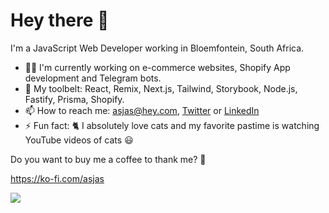 # Hey there 👋

I'm a JavaScript Web Developer working in Bloemfontein, South Africa.

- 👨‍💻 I'm currently working on e-commerce websites, Shopify App development and Telegram bots.
- 🧰 My toolbelt: React, Remix, Next.js, Tailwind, Storybook, Node.js, Fastify, Prisma, Shopify.
- 📫 How to reach me: asjas@hey.com, [Twitter](http://twitter.com/_asjas) or [LinkedIn](https://www.linkedin.com/in/asjasroos/)
- ⚡ Fun fact: 🐈 I absolutely love cats and my favorite pastime is watching YouTube videos of cats 😃

Do you want to buy me a coffee to thank me? 🙂

https://ko-fi.com/asjas

<img src="https://github-readme-stats.vercel.app/api/top-langs/?username=asjas&private=true&layout=compact&langs_count=6&theme=cobalt2" />
